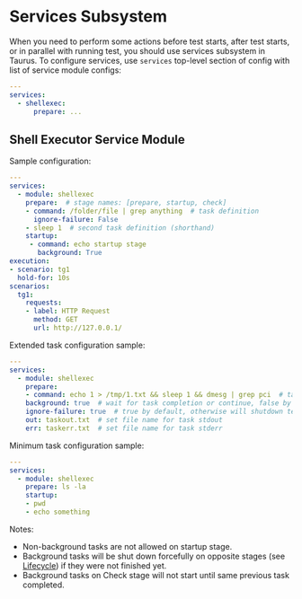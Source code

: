 # Services Subsystem

When you need to perform some actions before test starts, after test starts, or in parallel with running test, you should use services subsystem in Taurus. To configure services, use `services` top-level section of config with list of service module configs:

```yaml
---
services:
  - shellexec:
      prepare: ...
```

## Shell Executor Service Module

Sample configuration:
```yaml
---
services:
  - module: shellexec
    prepare:  # stage names: [prepare, startup, check]
    - command: /folder/file | grep anything  # task definition
      ignore-failure: False
    - sleep 1  # second task definition (shorthand)
    startup:
     - command: echo startup stage
       background: True
execution:
- scenario: tg1
  hold-for: 10s
scenarios:
  tg1:
    requests:
    - label: HTTP Request
      method: GET
      url: http://127.0.0.1/
```

Extended task configuration sample:
```yaml
---
services:
  - module: shellexec
    prepare:
    - command: echo 1 > /tmp/1.txt && sleep 1 && dmesg | grep pci  # task command
    background: true  # wait for task completion or continue, false by default. 
    ignore-failure: true  # true by default, otherwise will shutdown tests if command return code != 0, 
    out: taskout.txt  # set file name for task stdout
    err: taskerr.txt  # set file name for task stderr
```

Minimum task configuration sample:
```yaml
---
services:
  - module: shellexec
    prepare: ls -la
    startup:
    - pwd
    - echo something
```
Notes:
 - Non-background tasks are not allowed on startup stage.
 - Background tasks will be shut down forcefully on opposite stages (see [Lifecycle](Lifecycle.md)) if they were not finished yet.
 - Background tasks on Check stage will not start until same previous task completed.